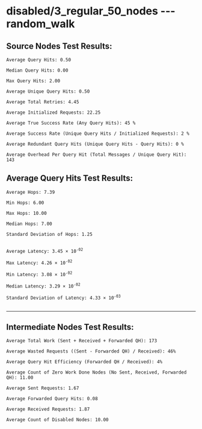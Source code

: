 # disabled/3_regular_50_nodes --- random_walk
## Source Nodes Test Results:
	Average Query Hits: 0.50

	Median Query Hits: 0.00

	Max Query Hits: 2.00

	Average Unique Query Hits: 0.50

	Average Total Retries: 4.45

	Average Initialized Requests: 22.25

	Average True Success Rate (Any Query Hits): 45 %

	Average Success Rate (Unique Query Hits / Initialized Requests): 2 %

	Average Redundant Query Hits (Unique Query Hits - Query Hits): 0 %

	Average Overhead Per Query Hit (Total Messages / Unique Query Hit): 143



## Average Query Hits Test Results:
<pre><code>Average Hops: 7.39

Min Hops: 6.00

Max Hops: 10.00

Median Hops: 7.00

Standard Deviation of Hops: 1.25


Average Latency: 3.45 × 10<sup>-02</sup>

Max Latency: 4.26 × 10<sup>-02</sup>

Min Latency: 3.08 × 10<sup>-02</sup>

Median Latency: 3.29 × 10<sup>-02</sup>

Standard Deviation of Latency: 4.33 × 10<sup>-03</sup>

</code></pre>

---------------------------------------------
## Intermediate Nodes Test Results:

	Average Total Work (Sent + Received + Forwarded QH): 173

	Average Wasted Requests ((Sent - Forwarded QH) / Received): 46%

	Average Query Hit Efficiency (Forwarded QH / Received): 4%

	Average Count of Zero Work Done Nodes (No Sent, Received, Forwarded QH): 11.00

	Average Sent Requests: 1.67

	Average Forwarded Query Hits: 0.08

	Average Received Requests: 1.87

	Average Count of Disabled Nodes: 10.00

